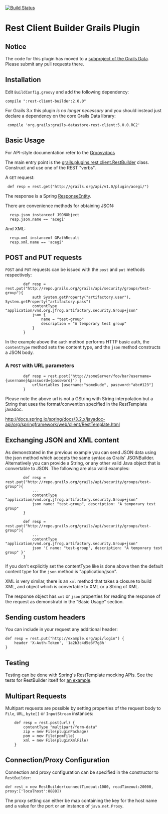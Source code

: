 [![Build Status](https://travis-ci.org/grails-plugins/grails-rest-client-builder.svg)](https://travis-ci.org/grails-plugins/grails-rest-client-builder)


# Rest Client Builder Grails Plugin

## Notice

The code for this plugin has moved to a [subproject of the Grails Data](https://github.com/grails/grails-data-mapping/blob/master/grails-datastore-rest-client/). Please submit any pull requests there.


## Installation

Edit `BuildConfig.groovy` and add the following dependency:

    compile ":rest-client-builder:2.0.0"
    
For Grails 3.x this plugin *is no longer necessary* and you should instead just declare a dependency on the core Grails Data library:

     compile 'org.grails:grails-datastore-rest-client:5.0.0.RC2'
    

## Basic Usage

For API-style documentation refer to the [Groovydocs](http://springsource.github.io/grails-data-mapping/rest-client/api/index.html)

The main entry point is the [grails.plugins.rest.client.RestBuilder](http://springsource.github.io/grails-data-mapping/rest-client/api/grails/plugins/rest/client/RestBuilder.html) class. Construct and use one of the REST "verbs".

A `GET` request:

     def resp = rest.get("http://grails.org/api/v1.0/plugin/acegi/")

The response is a Spring [ResponseEntity](http://static.springsource.org/spring/docs/3.0.x/javadoc-api/org/springframework/http/ResponseEntity.html).

There are convenience methods for obtaining JSON:

      resp.json instanceof JSONObject
      resp.json.name == 'acegi'

And XML:

      resp.xml instanceof GPathResult
      resp.xml.name == 'acegi'

## POST and PUT requests

`POST` and `PUT` requests can be issued with the `post` and `put` methods respectively:

            def resp = rest.put("http://repo.grails.org/grails/api/security/groups/test-group"){
                auth System.getProperty("artifactory.user"), System.getProperty("artifactory.pass")
                contentType "application/vnd.org.jfrog.artifactory.security.Group+json"
                json {
                    name = "test-group"
                    description = "A temporary test group"
                }
            }

In the example above the `auth` method performs HTTP basic auth, the `contentType` method sets the content type, and the `json` method constructs a JSON body.

### A  `POST` with URL parameters

            def resp = rest.post('http://someServer/foo/bar?username={username}&password={password}') {
                urlVariables [username:"someDude", password:"abc#123"]
            }

Please note the above url is not a GString with String interpolation but a String that uses the format/convention specified in the RestTemplate javadoc.

http://docs.spring.io/spring/docs/3.2.x/javadoc-api/org/springframework/web/client/RestTemplate.html


## Exchanging JSON and XML content

As demonstrated in the previous example you can send JSON data using the json method which accepts the same syntax as Grails' JSONBuilder. Alternatively you can provide a String, or any other valid Java object that is convertable to JSON. The following are also valid examples:

            def resp = rest.put("http://repo.grails.org/grails/api/security/groups/test-group"){
                ...
                contentType "application/vnd.org.jfrog.artifactory.security.Group+json"
                json name: "test-group", description: "A temporary test group"
            }

            def resp = rest.put("http://repo.grails.org/grails/api/security/groups/test-group"){
                ...
                contentType "application/vnd.org.jfrog.artifactory.security.Group+json"
                json '{ name: "test-group", description: "A temporary test group" }'
            }

If you don't explicitly set the contentType like is done above then the default content type for the `json` method is "application/json".

XML is very similar, there is an `xml` method that takes a closure to build XML, and object which is convertable to XML or a String of XML.

The response object has `xml` or `json` properties for reading the response of the request as demonstratd in the "Basic Usage" section.

## Sending custom headers

You can include in your request any additional header:

    def resp = rest.put("http://example.org/api/login") {
        header 'X-Auth-Token', '1a2b3c4d5e6f7g8h'
    }

## Testing

Testing can be done with Spring's RestTemplate mocking APIs. See the tests for RestBuilder itself for [an example](https://github.com/grails-plugins/grails-rest-client-builder/blob/master/test/unit/grails/plugins/rest/client/RestBuilderSpec.groovy#L57).

## Multipart Requests

Multipart requests are possible by setting properties of the request body to `File`, `URL`, `byte[]` or `InputStream` instances:

        def resp = rest.post(url) {
            contentType "multipart/form-data"
            zip = new File(pluginPackage)
            pom = new File(pomFile)
            xml = new File(pluginXmlFile)
        }

## Connection/Proxy Configuration

Connection and proxy configuration can be specified in the constructor to `RestBuilder`:

    def rest = new RestBuilder(connectTimeout:1000, readTimeout:20000, proxy:['localhost':8888])

The proxy setting can either be map containing the key for the host name and a value for the port or an instance of `java.net.Proxy`.
